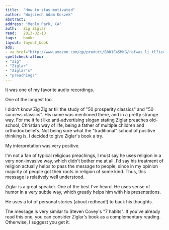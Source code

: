 ```yaml
---
title:	"How to stay motivated"
author: "Wojciech Adam Koszek"
abstract:
address: "Menlo Park, CA"
auth:	Zig Ziglar
read:	2013-02-10
tags:	books
layout: layout_book
ads:
- <a href="http://www.amazon.com/gp/product/B001E4SMKG/ref=as_li_tl?ie=UTF8&camp=1789&creative=390957&creativeASIN=B001E4SMKG&linkCode=as2&tag=wkoszek-20&linkId=GB6NCHQCN3PHW6HK"><img border="0" src="http://ws-na.amazon-adsystem.com/widgets/q?_encoding=UTF8&ASIN=B001E4SMKG&Format=_SL160_&ID=AsinImage&MarketPlace=US&ServiceVersion=20070822&WS=1&tag=wkoszek-20" ></a><img src="http://ir-na.amazon-adsystem.com/e/ir?t=wkoszek-20&l=as2&o=1&a=B001E4SMKG" width="1" height="1" border="0" alt="" style="border:none !important; margin:0px !important;" />
spellcheck-allow:
- "Zig"
- "Ziglar"
- "Ziglar's"
- "preachings"
---
```


It was one of my favorite audio recordings.

One of the longest too.

I didn't know Zig Ziglar till the study of "50 prosperity classics" and "50
success classics".  His name was mentioned there, and in a pretty strange
way.  For me it felt like anti-advertising slogan stating Ziglar preaches
old-school, Christian way of life, being a father of multiple children and
orthodox beliefs.  Not being sure what the "traditional" school of positive
thinking is, I decided to give Ziglar's book a try.

My interpretation was very positive.

I'm not a fan of typical religious preachings, I must say he uses religion
in a very non-invasive way, which didn't bother me at all.  I'd say his
treatment of religion actually helps to pass the message to people, since in
my opinion majority of people got their roots in religion of some kind.
Thus, this message is relatively well understood.

Ziglar is a great speaker. One of the best I've heard. He uses sense of
humor in a very subtle way, which greatly helps him with his presentations.

He uses a lot of personal stories (about redhead!) to back his thoughts.

The message is very similar to Steven Covey's "7 habits". If you've already
read this one, you can consider Ziglar's book as a complementary reading.
Otherwise, I suggest you get it.

